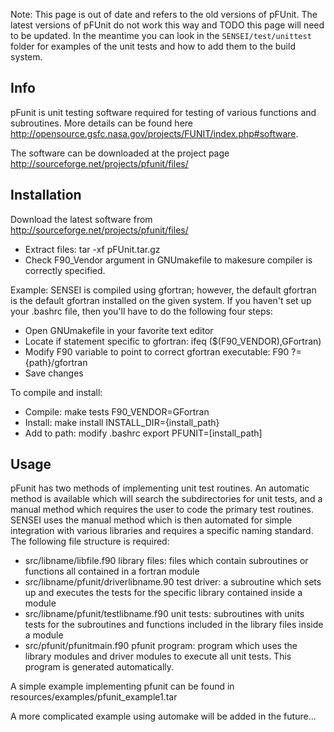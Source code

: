 Note: This page is out of date and refers to the old versions of pFUnit.
The latest versions of pFUnit do not work this way and TODO this page will need to be updated.
In the meantime you can look in the `SENSEI/test/unittest` folder for examples of the unit tests and how to add them to the build system.

## Info 

pFunit is unit testing software required for testing of various functions and subroutines. More details can be found here http://opensource.gsfc.nasa.gov/projects/FUNIT/index.php#software. 

The software can be downloaded at the project page http://sourceforge.net/projects/pfunit/files/

## Installation
Download the latest software from http://sourceforge.net/projects/pfunit/files/

- Extract files: tar -xf pFUnit.tar.gz
- Check F90_Vendor argument in GNUmakefile to makesure compiler is correctly specified. 

Example:
SENSEI is compiled using gfortran; however, the default gfortran is the default gfortran installed on the given system. If you haven't set up your .bashrc file, then you'll have to do the following four steps:
- Open GNUmakefile in your favorite text editor
- Locate if statement specific to gfortran:  ifeq ($(F90_VENDOR),GFortran)
- Modify F90 variable to point to correct gfortran executable: F90 ?={path}/gfortran
- Save changes

To compile and install:
- Compile: make tests F90_VENDOR=GFortran
- Install: make install INSTALL_DIR={install_path}
- Add to path: modify .bashrc
export PFUNIT=[install_path]

## Usage
pFunit has two methods of implementing unit test routines. An automatic method is available which will search the subdirectories for unit tests, and a manual method which requires the user to code the primary test routines. SENSEI uses the manual method which is then automated for simple integration with various libraries and requires a specific naming standard. The following file structure is required:

- src/libname/libfile.f90
library files: files which contain subroutines or functions all contained in a fortran module 
- src/libname/pfunit/driverlibname.90
test driver: a subroutine which sets up and executes the tests for the specific library contained inside a module
- src/libname/pfunit/testlibname.f90
unit tests: subroutines with units tests for the subroutines and functions included in the library files inside a module
- src/pfunit/pfunitmain.f90
pfunit program: program which uses the library modules and driver modules to execute all unit tests. This program is generated automatically.

A simple example implementing pfunit can be found in resources/examples/pfunit_example1.tar

A more complicated example using automake will be added in the future...




